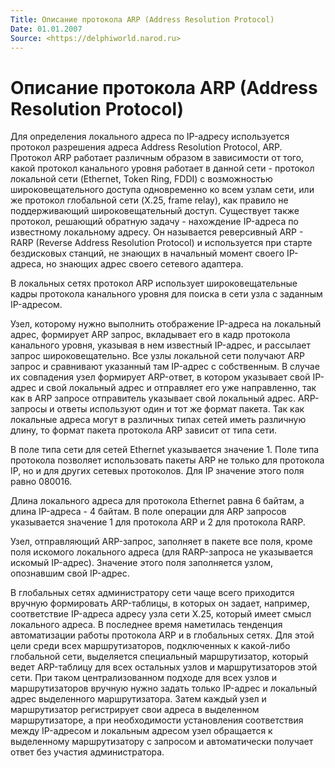 ```yaml
---
Title: Описание протокола ARP (Address Resolution Protocol)
Date: 01.01.2007
Source: <https://delphiworld.narod.ru>
---
```



Описание протокола ARP (Address Resolution Protocol)
====================================================

Для определения локального адреса по IP-адресу используется протокол
разрешения адреса Address Resolution Protocol, ARP. Протокол ARP
работает различным образом в зависимости от того, какой протокол
канального уровня работает в данной сети - протокол локальной сети
(Ethernet, Token Ring, FDDI) с возможностью широковещательного доступа
одновременно ко всем узлам сети, или же протокол глобальной сети (X.25,
frame relay), как правило не поддерживающий широковещательный доступ.
Существует также протокол, решающий обратную задачу - нахождение
IP-адреса по известному локальному адресу.
Он называется реверсивный ARP - RARP (Reverse Address Resolution Protocol)
и используется при старте
бездисковых станций, не знающих в начальный момент своего IP-адреса, но
знающих адрес своего сетевого адаптера.

В локальных сетях протокол ARP использует широковещательные кадры
протокола канального уровня для поиска в сети узла с заданным
IP-адресом.

Узел, которому нужно выполнить отображение IP-адреса на локальный адрес,
формирует ARP запрос, вкладывает его в кадр протокола канального уровня,
указывая в нем известный IP-адрес, и рассылает запрос широковещательно.
Все узлы локальной сети получают ARP запрос и сравнивают указанный там
IP-адрес с собственным. В случае их совпадения узел формирует ARP-ответ,
в котором указывает свой IP-адрес и свой локальный адрес и отправляет
его уже направленно, так как в ARP запросе отправитель указывает свой
локальный адрес. ARP-запросы и ответы используют один и тот же формат
пакета. Так как локальные адреса могут в различных типах сетей иметь
различную длину, то формат пакета протокола ARP зависит от типа сети.

В поле типа сети для сетей Ethernet указывается значение 1. Поле типа
протокола позволяет использовать пакеты ARP не только для протокола IP,
но и для других сетевых протоколов. Для IP значение этого поля равно
080016.

Длина локального адреса для протокола Ethernet равна 6 байтам, а длина
IP-адреса - 4 байтам. В поле операции для ARP запросов указывается
значение 1 для протокола ARP и 2 для протокола RARP.

Узел, отправляющий ARP-запрос, заполняет в пакете все поля, кроме поля
искомого локального адреса (для RARP-запроса не указывается искомый
IP-адрес). Значение этого поля заполняется узлом, опознавшим свой
IP-адрес.

В глобальных сетях администратору сети чаще всего приходится вручную
формировать ARP-таблицы, в которых он задает, например, соответствие
IP-адреса адресу узла сети X.25, который имеет смысл локального адреса.
В последнее время наметилась тенденция автоматизации работы протокола
ARP и в глобальных сетях. Для этой цели среди всех маршрутизаторов,
подключенных к какой-либо глобальной сети, выделяется специальный
маршрутизатор, который ведет ARP-таблицу для всех остальных узлов и
маршрутизаторов этой сети. При таком централизованном подходе для всех
узлов и маршрутизаторов вручную нужно задать только IP-адрес и локальный
адрес выделенного маршрутизатора. Затем каждый узел и маршрутизатор
регистрирует свои адреса в выделенном маршрутизаторе, а при
необходимости установления соответствия между IP-адресом и локальным
адресом узел обращается к выделенному маршрутизатору с запросом и
автоматически получает ответ без участия администратора.

